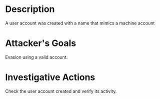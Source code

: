 # Description
A user account was created with a name that mimics a machine account
# Attacker's Goals
Evasion using a valid account.
# Investigative Actions
Check the user account created and verify its activity.
